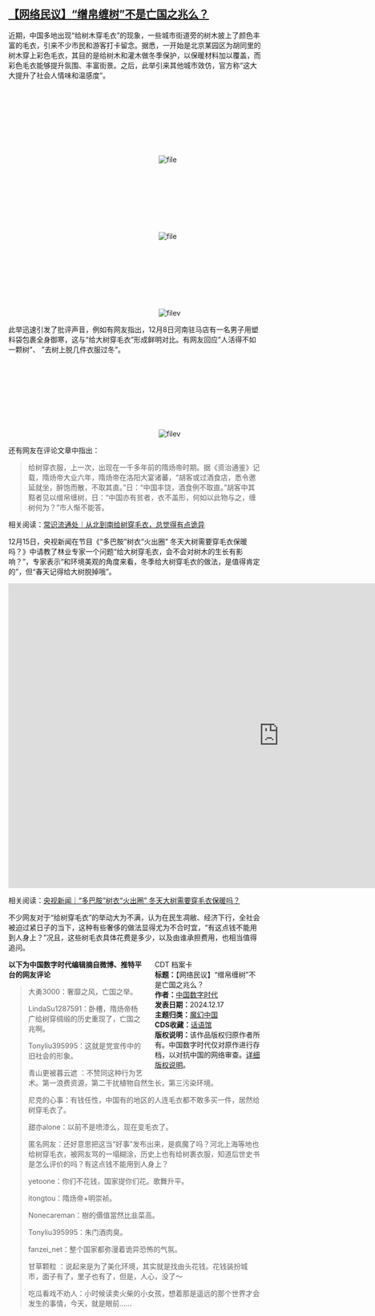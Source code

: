<!--1734431961000-->
[【网络民议】“缯帛缠树”不是亡国之兆么？](https://chinadigitaltimes.net/chinese/714080.html)
------

<p>近期，中国多地出现“给树木穿毛衣”的现象，一些城市街道旁的树木披上了颜色丰富的毛衣，引来不少市民和游客打卡留念。据悉，一开始是北京某园区为胡同里的树木穿上彩色毛衣，其目的是给树木和灌木做冬季保护，以保暖材料加以覆盖，而彩色毛衣能够提升氛围、丰富街景。之后，此举引来其他城市效仿，官方称“这大大提升了社会人情味和温感度”。</p><p><img decoding="async" src="data:image/svg+xml,%3Csvg%20xmlns='http://www.w3.org/2000/svg'%20viewBox='0%200%200%200'%3E%3C/svg%3E" alt="file" data-lazy-src="https://chinadigitaltimes.net/chinese/files/2024/12/image-1734429030590.png"><noscript><img decoding="async" src="https://chinadigitaltimes.net/chinese/files/2024/12/image-1734429030590.png" alt="file"></noscript><br><img decoding="async" src="data:image/svg+xml,%3Csvg%20xmlns='http://www.w3.org/2000/svg'%20viewBox='0%200%200%200'%3E%3C/svg%3E" alt="file" data-lazy-src="https://chinadigitaltimes.net/chinese/files/2024/12/image-1734429081396.png"><noscript><img decoding="async" src="https://chinadigitaltimes.net/chinese/files/2024/12/image-1734429081396.png" alt="file"></noscript><br><img decoding="async" src="data:image/svg+xml,%3Csvg%20xmlns='http://www.w3.org/2000/svg'%20viewBox='0%200%200%200'%3E%3C/svg%3E" alt="filev" data-lazy-src="https://chinadigitaltimes.net/chinese/files/2024/12/image-1734429022215.png"><noscript><img decoding="async" src="https://chinadigitaltimes.net/chinese/files/2024/12/image-1734429022215.png" alt="filev"></noscript></p><p>此举迅速引发了批评声音，例如有网友指出，12月8日河南驻马店有一名男子用塑料袋包裹全身御寒，这与“给大树穿毛衣”形成鲜明对比。有网友回应”人活得不如一颗树”、 ”去树上脱几件衣服过冬”。</p><p><img decoding="async" src="data:image/svg+xml,%3Csvg%20xmlns='http://www.w3.org/2000/svg'%20viewBox='0%200%200%200'%3E%3C/svg%3E" alt="filev" data-lazy-src="https://chinadigitaltimes.net/chinese/files/2024/12/image-1734429226484.png"><noscript><img decoding="async" src="https://chinadigitaltimes.net/chinese/files/2024/12/image-1734429226484.png" alt="filev"></noscript></p><p>还有网友在评论文章中指出：</p><blockquote><p>给树穿衣服，上一次，出现在一千多年前的隋炀帝时期。据《资治通鉴》记载，隋炀帝大业六年，隋炀帝在洛阳大宴诸蕃，“胡客或过酒食店，悉令邀延就坐，醉饱而散，不取其直。”日：“中国丰饶，酒食例不取直。”胡客中其黠者见以缯帛缠树，日：“中国亦有贫者，衣不盖形，何如以此物与之，缠树何为？”市人惭不能答。</p></blockquote><p>相关阅读：<a href="https://chinadigitaltimes.net/chinese/714078.html" title="常识流通处｜从北到南给树穿毛衣，总觉得有点诡异">常识流通处｜从北到南给树穿毛衣，总觉得有点诡异</a></p><p>12月15日，央视新闻在节目《“多巴胺”树衣“火出圈” 冬天大树需要穿毛衣保暖吗？》中请教了林业专家一个问题“给大树穿毛衣，会不会对树木的生长有影响？”，专家表示“和环境美观的角度来看，冬季给大树穿毛衣的做法，是值得肯定的”，但“春天记得给大树脱掉哦”。</p><p><iframe title="2024.12.17 央视新闻：“和环境美观的角度来看，冬季给大树穿毛衣的做法，是值得肯定的”" width="1080" height="608" src="https://www.youtube.com/embed/LvRCBlKqGbE?feature=oembed" frameborder="0" allow="accelerometer; autoplay; clipboard-write; encrypted-media; gyroscope; picture-in-picture; web-share" referrerpolicy="strict-origin-when-cross-origin" allowfullscreen=""></iframe></p><p>相关阅读：<a href="https://content-static.cctvnews.cctv.com/snow-book/index.html?item_id=15285540205147784835" title="央视新闻｜“多巴胺”树衣“火出圈” 冬天大树需要穿毛衣保暖吗？">央视新闻｜“多巴胺”树衣“火出圈” 冬天大树需要穿毛衣保暖吗？</a></p><p>不少网友对于“给树穿毛衣”的举动大为不满，认为在民生凋敝、经济下行，全社会被迫过紧日子的当下，这种有些奢侈的做法显得尤为不合时宜，“有这点钱不能用到人身上？”况且，这些树毛衣具体花费是多少，以及由谁承担费用，也相当值得追问。</p><div style="width:42%;float:right;padding-left:20px;"><div class="su-spoiler su-spoiler-style-fancy su-spoiler-icon-chevron-circle" data-scroll-offset="0" data-anchor-in-url="no"><div class="su-spoiler-title" tabindex="0" role="button"><span class="su-spoiler-icon"></span>CDT 档案卡</div><div class="su-spoiler-content su-u-clearfix su-u-trim"><strong>标题：</strong>【网络民议】“缯帛缠树”不是亡国之兆么？<br><strong>作者：</strong><a href="https://chinadigitaltimes.net/space/中国数字时代" target="_blank">中国数字时代</a><br><strong>发表日期：</strong>2024.12.17<br><strong>主题归类：</strong><a href="https://chinadigitaltimes.net/space/魔幻中国" target="_blank">魔幻中国</a><br><strong>CDS收藏：</strong><a href="https://chinadigitaltimes.net/space/%E8%AF%9D%E8%AF%AD%E9%A6%86" target="_blank" rel="noopener">话语馆</a><br><strong>版权说明：</strong>该作品版权归原作者所有。中国数字时代仅对原作进行存档，以对抗中国的网络审查。<a href="https://chinadigitaltimes.net/chinese/copyright">详细版权说明</a>。</div></div></div><p><strong>以下为中国数字时代编辑摘自微博、推特平台的网友评论</strong></p><blockquote><p>大勇3000：奢靡之风，亡国之举。</p><p>LindaSu1287591：卧槽，隋炀帝杨广给树穿绸缎的历史重现了，亡国之兆啊。</p><p>Tonyliu395995：这就是党宣传中的旧社会的形象。</p><p>青山更被暮云遮 ：不赞同这种行为艺术。第一浪费资源，第二干扰植物自然生长，第三污染环境。</p><p>尼克的心事：有钱任性，中国有的地区的人连毛衣都不敢多买一件，居然给树穿毛衣了。</p><p>甜亦alone：以前不是喷漆么，现在变毛衣了。</p><p>匿名网友：还好意思把这当“好事”发布出来，是疯魔了吗？河北上海等地也给树穿毛衣，被网友骂的一塌糊涂，历史上也有给树裹衣服，知道后世史书是怎么评价的吗？有这点钱不能用到人身上？</p><p>yetoone：你们不花钱，国家提你们花。歌舞升平。</p><p>itongtou：隋炀帝+明崇祯。</p><p>Nonecareman：樹的價值當然比韭菜高。</p><p>Tonyliu395995：朱门酒肉臭。</p><p>fanzei_net：整个国家都弥漫着诡异恐怖的气氛。</p><p>甘草颗粒 ：说起来是为了美化环境，其实就是找由头花钱。花钱装扮城市，面子有了，里子也有了，但是，人心，没了～</p><p>吃瓜看戏不劝人：小时候读卖火柴的小女孩，想着那是遥远的那个世界才会发生的事情，今天，就是眼前……</p></blockquote><div class="addtoany_share_save_container addtoany_content addtoany_content_bottom"><div class="a2a_kit a2a_kit_size_32 addtoany_list" data-a2a-url="https://chinadigitaltimes.net/chinese/714080.html" data-a2a-title="【网络民议】“缯帛缠树”不是亡国之兆么？"><a class="a2a_button_facebook" href="https://www.addtoany.com/add_to/facebook?linkurl=https%3A%2F%2Fchinadigitaltimes.net%2Fchinese%2F714080.html&amp;linkname=%E3%80%90%E7%BD%91%E7%BB%9C%E6%B0%91%E8%AE%AE%E3%80%91%E2%80%9C%E7%BC%AF%E5%B8%9B%E7%BC%A0%E6%A0%91%E2%80%9D%E4%B8%8D%E6%98%AF%E4%BA%A1%E5%9B%BD%E4%B9%8B%E5%85%86%E4%B9%88%EF%BC%9F" title="Facebook" rel="nofollow noopener" target="_blank"></a><a class="a2a_button_twitter" href="https://www.addtoany.com/add_to/twitter?linkurl=https%3A%2F%2Fchinadigitaltimes.net%2Fchinese%2F714080.html&amp;linkname=%E3%80%90%E7%BD%91%E7%BB%9C%E6%B0%91%E8%AE%AE%E3%80%91%E2%80%9C%E7%BC%AF%E5%B8%9B%E7%BC%A0%E6%A0%91%E2%80%9D%E4%B8%8D%E6%98%AF%E4%BA%A1%E5%9B%BD%E4%B9%8B%E5%85%86%E4%B9%88%EF%BC%9F" title="Twitter" rel="nofollow noopener" target="_blank"></a><a class="a2a_button_telegram" href="https://www.addtoany.com/add_to/telegram?linkurl=https%3A%2F%2Fchinadigitaltimes.net%2Fchinese%2F714080.html&amp;linkname=%E3%80%90%E7%BD%91%E7%BB%9C%E6%B0%91%E8%AE%AE%E3%80%91%E2%80%9C%E7%BC%AF%E5%B8%9B%E7%BC%A0%E6%A0%91%E2%80%9D%E4%B8%8D%E6%98%AF%E4%BA%A1%E5%9B%BD%E4%B9%8B%E5%85%86%E4%B9%88%EF%BC%9F" title="Telegram" rel="nofollow noopener" target="_blank"></a><a class="a2a_button_reddit" href="https://www.addtoany.com/add_to/reddit?linkurl=https%3A%2F%2Fchinadigitaltimes.net%2Fchinese%2F714080.html&amp;linkname=%E3%80%90%E7%BD%91%E7%BB%9C%E6%B0%91%E8%AE%AE%E3%80%91%E2%80%9C%E7%BC%AF%E5%B8%9B%E7%BC%A0%E6%A0%91%E2%80%9D%E4%B8%8D%E6%98%AF%E4%BA%A1%E5%9B%BD%E4%B9%8B%E5%85%86%E4%B9%88%EF%BC%9F" title="Reddit" rel="nofollow noopener" target="_blank"></a><a class="a2a_button_whatsapp" href="https://www.addtoany.com/add_to/whatsapp?linkurl=https%3A%2F%2Fchinadigitaltimes.net%2Fchinese%2F714080.html&amp;linkname=%E3%80%90%E7%BD%91%E7%BB%9C%E6%B0%91%E8%AE%AE%E3%80%91%E2%80%9C%E7%BC%AF%E5%B8%9B%E7%BC%A0%E6%A0%91%E2%80%9D%E4%B8%8D%E6%98%AF%E4%BA%A1%E5%9B%BD%E4%B9%8B%E5%85%86%E4%B9%88%EF%BC%9F" title="WhatsApp" rel="nofollow noopener" target="_blank"></a><a class="a2a_button_email" href="https://www.addtoany.com/add_to/email?linkurl=https%3A%2F%2Fchinadigitaltimes.net%2Fchinese%2F714080.html&amp;linkname=%E3%80%90%E7%BD%91%E7%BB%9C%E6%B0%91%E8%AE%AE%E3%80%91%E2%80%9C%E7%BC%AF%E5%B8%9B%E7%BC%A0%E6%A0%91%E2%80%9D%E4%B8%8D%E6%98%AF%E4%BA%A1%E5%9B%BD%E4%B9%8B%E5%85%86%E4%B9%88%EF%BC%9F" title="Email" rel="nofollow noopener" target="_blank"></a><a class="a2a_button_copy_link" href="https://www.addtoany.com/add_to/copy_link?linkurl=https%3A%2F%2Fchinadigitaltimes.net%2Fchinese%2F714080.html&amp;linkname=%E3%80%90%E7%BD%91%E7%BB%9C%E6%B0%91%E8%AE%AE%E3%80%91%E2%80%9C%E7%BC%AF%E5%B8%9B%E7%BC%A0%E6%A0%91%E2%80%9D%E4%B8%8D%E6%98%AF%E4%BA%A1%E5%9B%BD%E4%B9%8B%E5%85%86%E4%B9%88%EF%BC%9F" title="Copy Link" rel="nofollow noopener" target="_blank"></a><a class="a2a_dd addtoany_share_save addtoany_share" href="https://www.addtoany.com/share"></a></div></div>
